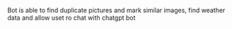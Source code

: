 Bot is able to find duplicate pictures and mark similar images, find weather data and allow uset ro chat with chatgpt bot
